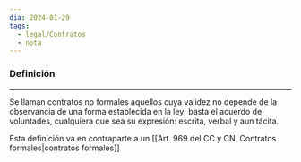 ```yaml
---
dia: 2024-01-29
tags:
  - legal/Contratos
  - nota
---
```

### Definición
---
Se llaman contratos no formales aquellos cuya validez no depende de la observancia de una forma establecida en la ley; basta el acuerdo de voluntades, cualquiera que sea su expresión: escrita, verbal y aun tácita. 

Esta definición va en contraparte a un [[Art. 969 del CC y CN, Contratos formales|contratos formales]]